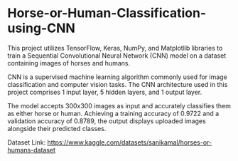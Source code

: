 # Horse-or-Human-Classification-using-CNN

This project utilizes TensorFlow, Keras, NumPy, and Matplotlib libraries to train a Sequential Convolutional Neural Network (CNN) model on a dataset containing images of horses and humans. <br>

CNN is a supervised machine learning algorithm commonly used for image classification and computer vision tasks. The CNN architecture used in this project comprises 1 input layer, 5 hidden layers, and 1 output layer. <br>

The model accepts 300x300 images as input and accurately classifies them as either horse or human. Achieving a training accuracy of 0.9722 and a validation accuracy of 0.8789, the output displays uploaded images alongside their predicted classes. <br>

Dataset Link: https://www.kaggle.com/datasets/sanikamal/horses-or-humans-dataset
